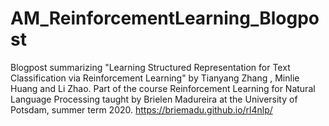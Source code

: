 # AM_ReinforcementLearning_Blogpost
Blogpost summarizing "Learning Structured Representation for Text Classification via Reinforcement Learning" by Tianyang Zhang , Minlie Huang and Li Zhao.
Part of the course Reinforcement Learning for Natural Language Processing taught by Brielen Madureira at the University of Potsdam, summer term 2020. 
https://briemadu.github.io/rl4nlp/
